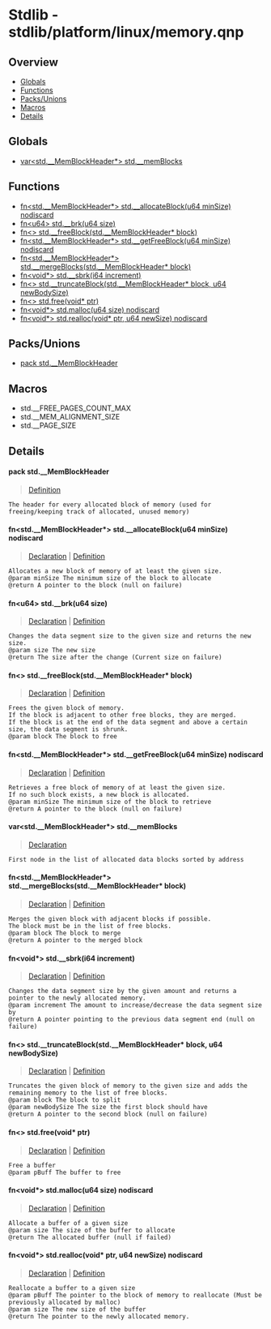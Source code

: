 
# Stdlib - stdlib/platform/linux/memory.qnp

## Overview
 - [Globals](#globals)
 - [Functions](#functions)
 - [Packs/Unions](#packs-unions)
 - [Macros](#macros)
 - [Details](#details)


## Globals
 - [var\<std.__MemBlockHeader*\> std.__memBlocks](#ref_d94fdb461948cf19fa7fd5656137a6f8)

## Functions
 - [fn\<std.__MemBlockHeader*\> std.__allocateBlock(u64 minSize) nodiscard](#ref_705fb981bb6b23b1dea5efcbdd13dfb6)
 - [fn\<u64\> std.__brk(u64 size)](#ref_d968550035e40ca21779cf81106ff600)
 - [fn\<\> std.__freeBlock(std.__MemBlockHeader* block)](#ref_0d094417aa0a4a610887b3f0cf1fef8b)
 - [fn\<std.__MemBlockHeader*\> std.__getFreeBlock(u64 minSize) nodiscard](#ref_f9a4ffbc6d72db8030b9fc8578428e48)
 - [fn\<std.__MemBlockHeader*\> std.__mergeBlocks(std.__MemBlockHeader* block)](#ref_8170e06f3f23cd983bf381b8ecfd2718)
 - [fn\<void*\> std.__sbrk(i64 increment)](#ref_9ef372736f3a8d4ad83e20374764ab82)
 - [fn\<\> std.__truncateBlock(std.__MemBlockHeader* block, u64 newBodySize)](#ref_0e7debc4ba8de34a39ded8b6dd23549b)
 - [fn\<\> std.free(void* ptr)](#ref_ff55c5d36de2ef6e1236d38f68acf334)
 - [fn\<void*\> std.malloc(u64 size) nodiscard](#ref_ed884f46d3fc4317f94703c1c65177b4)
 - [fn\<void*\> std.realloc(void* ptr, u64 newSize) nodiscard](#ref_d356f92991930cf687ff1bc9d3a236b1)

## Packs/Unions
 - [pack std.__MemBlockHeader](#ref_fea58120e31b62b4fa2945aed315480d)

## Macros
 - std.__FREE_PAGES_COUNT_MAX
 - std.__MEM_ALIGNMENT_SIZE
 - std.__PAGE_SIZE

## Details
#### <a id="ref_fea58120e31b62b4fa2945aed315480d"/>pack std.__MemBlockHeader
> [Definition](/stdlib/platform/linux/memory.qnp?plain=1#L16)
```qinp
The header for every allocated block of memory (used for freeing/keeping track of allocated, unused memory)
```
#### <a id="ref_705fb981bb6b23b1dea5efcbdd13dfb6"/>fn\<std.__MemBlockHeader*\> std.__allocateBlock(u64 minSize) nodiscard
> [Declaration](/stdlib/platform/linux/memory.qnp?plain=1#L40) | [Definition](/stdlib/platform/linux/memory.qnp?plain=1#L121)
```qinp
Allocates a new block of memory of at least the given size.
@param minSize The minimum size of the block to allocate
@return A pointer to the block (null on failure)
```
#### <a id="ref_d968550035e40ca21779cf81106ff600"/>fn\<u64\> std.__brk(u64 size)
> [Declaration](/stdlib/platform/linux/memory.qnp?plain=1#L24) | [Definition](/stdlib/platform/linux/memory.qnp?plain=1#L68)
```qinp
Changes the data segment size to the given size and returns the new size.
@param size The new size
@return The size after the change (Current size on failure)
```
#### <a id="ref_0d094417aa0a4a610887b3f0cf1fef8b"/>fn\<\> std.__freeBlock(std.__MemBlockHeader* block)
> [Declaration](/stdlib/platform/linux/memory.qnp?plain=1#L52) | [Definition](/stdlib/platform/linux/memory.qnp?plain=1#L160)
```qinp
Frees the given block of memory.
If the block is adjacent to other free blocks, they are merged.
If the block is at the end of the data segment and above a certain size, the data segment is shrunk.
@param block The block to free
```
#### <a id="ref_f9a4ffbc6d72db8030b9fc8578428e48"/>fn\<std.__MemBlockHeader*\> std.__getFreeBlock(u64 minSize) nodiscard
> [Declaration](/stdlib/platform/linux/memory.qnp?plain=1#L35) | [Definition](/stdlib/platform/linux/memory.qnp?plain=1#L79)
```qinp
Retrieves a free block of memory of at least the given size.
If no such block exists, a new block is allocated.
@param minSize The minimum size of the block to retrieve
@return A pointer to the block (null on failure)
```
#### <a id="ref_d94fdb461948cf19fa7fd5656137a6f8"/>var\<std.__MemBlockHeader*\> std.__memBlocks
> [Declaration](/stdlib/platform/linux/memory.qnp?plain=1#L61)
```qinp
First node in the list of allocated data blocks sorted by address
```
#### <a id="ref_8170e06f3f23cd983bf381b8ecfd2718"/>fn\<std.__MemBlockHeader*\> std.__mergeBlocks(std.__MemBlockHeader* block)
> [Declaration](/stdlib/platform/linux/memory.qnp?plain=1#L58) | [Definition](/stdlib/platform/linux/memory.qnp?plain=1#L193)
```qinp
Merges the given block with adjacent blocks if possible.
The block must be in the list of free blocks.
@param block The block to merge
@return A pointer to the merged block
```
#### <a id="ref_9ef372736f3a8d4ad83e20374764ab82"/>fn\<void*\> std.__sbrk(i64 increment)
> [Declaration](/stdlib/platform/linux/memory.qnp?plain=1#L29) | [Definition](/stdlib/platform/linux/memory.qnp?plain=1#L71)
```qinp
Changes the data segment size by the given amount and returns a pointer to the newly allocated memory.
@param increment The amount to increase/decrease the data segment size by
@return A pointer pointing to the previous data segment end (null on failure)
```
#### <a id="ref_0e7debc4ba8de34a39ded8b6dd23549b"/>fn\<\> std.__truncateBlock(std.__MemBlockHeader* block, u64 newBodySize)
> [Declaration](/stdlib/platform/linux/memory.qnp?plain=1#L46) | [Definition](/stdlib/platform/linux/memory.qnp?plain=1#L136)
```qinp
Truncates the given block of memory to the given size and adds the remaining memory to the list of free blocks.
@param block The block to split
@param newBodySize The size the first block should have
@return A pointer to the second block (null on failure)
```
#### <a id="ref_ff55c5d36de2ef6e1236d38f68acf334"/>fn\<\> std.free(void* ptr)
> [Declaration](/stdlib/memory.qnp?plain=1#L47) | [Definition](/stdlib/platform/linux/memory.qnp?plain=1#L237)
```qinp
Free a buffer
@param pBuff The buffer to free
```
#### <a id="ref_ed884f46d3fc4317f94703c1c65177b4"/>fn\<void*\> std.malloc(u64 size) nodiscard
> [Declaration](/stdlib/memory.qnp?plain=1#L37) | [Definition](/stdlib/platform/linux/memory.qnp?plain=1#L218)
```qinp
Allocate a buffer of a given size
@param size The size of the buffer to allocate
@return The allocated buffer (null if failed)
```
#### <a id="ref_d356f92991930cf687ff1bc9d3a236b1"/>fn\<void*\> std.realloc(void* ptr, u64 newSize) nodiscard
> [Declaration](/stdlib/memory.qnp?plain=1#L43) | [Definition](/stdlib/platform/linux/memory.qnp?plain=1#L232)
```qinp
Reallocate a buffer to a given size
@param pBuff The pointer to the block of memory to reallocate (Must be previously allocated by malloc)
@param size The new size of the buffer
@return The pointer to the newly allocated memory.
```

